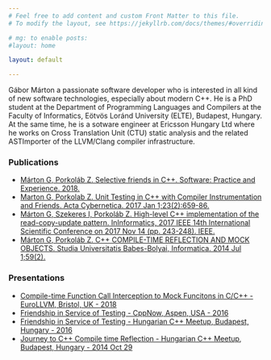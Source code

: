 ```yaml
---
# Feel free to add content and custom Front Matter to this file.
# To modify the layout, see https://jekyllrb.com/docs/themes/#overriding-theme-defaults

# mg: to enable posts:
#layout: home

layout: default

---
```

Gábor Márton a passionate software developer who is interested in all kind of new software technologies, especially about modern C++.
He is a PhD student at the Department of Programming Languages and Compilers at the Faculty of Informatics, Eötvös Loránd University (ELTE), Budapest, Hungary.
At the same time, he is a sotware engineer at Ericsson Hungary Ltd where he works on Cross Translation Unit (CTU) static analysis and the related ASTImporter of the LLVM/Clang compiler infrastructure.

### Publications
* [Márton G, Porkoláb Z. Selective friends in C++. Software: Practice and Experience. 2018.](selective-friends_spe_2018.pdf)
* [Marton G, Porkolab Z. Unit Testing in C++ with Compiler Instrumentation and Friends. Acta Cybernetica. 2017 Jan 1;23(2):659-86.](unit-testing_cscs_2017.pdf)
* [Márton G, Szekeres I, Porkoláb Z. High-level C++ implementation of the read-copy-update pattern. InInformatics, 2017 IEEE 14th International Scientific Conference on 2017 Nov 14 (pp. 243-248). IEEE.](high-level-cpp-rcu_informatics_2017.pdf)
* [Márton G, Porkoláb Z. C++ COMPILE-TIME REFLECTION AND MOCK OBJECTS. Studia Universitatis Babes-Bolyai, Informatica. 2014 Jul 1;59(2).](compile-time-reflection_macs_2014.pdf)

### Presentations
* [Compile-time Function Call Interception to Mock Funcitons in C/C++ - EuroLLVM, Bristol, UK - 2018](https://www.youtube.com/watch?v=mv60fYkKNHc)
* [Friendship in Service of Testing - CppNow, Aspen, USA - 2016](https://youtu.be/U9Up_OfiW24)
* [Friendship in Service of Testing - Hungarian C++ Meetup, Budapest, Hungary - 2016](https://youtu.be/IF4LhMwVvSc)
* [Journey to C++ Compile time Reflection - Hungarian C++ Meetup, Budapest, Hungary - 2014 Oct 29](https://www.youtube.com/watch?v=UqrcovFLqi4)
